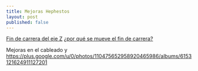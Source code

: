 ```yaml
---
title: Mejoras Hephestos
layout: post
published: false
---
```



[Fin de carrera del eje Z](http://www.thingiverse.com/thing:678543)
[¿por qué se mueve el fin de carrera?](http://www.mibqyyo.com/comunidad/discussion/46596/por-que-el-final-de-carrera-z-se-mueve/p1)

Mejoras en el cableado y
https://plus.google.com/u/0/photos/110475652958920465986/albums/6153121624911127201